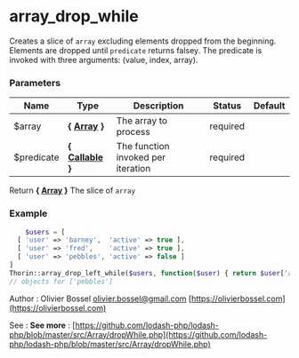 # array_drop_while

Creates a slice of `array` excluding elements dropped from the beginning.
Elements are dropped until `predicate` returns falsey. The predicate is
invoked with three arguments: (value, index, array).



### Parameters
Name  |  Type  |  Description  |  Status  |  Default
------------  |  ------------  |  ------------  |  ------------  |  ------------
$array  |  **{ [Array](http://php.net/manual/en/language.types.array.php) }**  |  The array to process  |  required  |
$predicate  |  **{ [Callable](http://php.net/manual/en/language.types.callable.php) }**  |  The function invoked per iteration  |  required  |

Return **{ [Array](http://php.net/manual/en/language.types.array.php) }** The slice of `array`

### Example
```php
	$users = [
  [ 'user' => 'barney',  'active' => true ],
  [ 'user' => 'fred',    'active' => true ],
  [ 'user' => 'pebbles', 'active' => false ]
]
Thorin::array_drop_left_while($users, function($user) { return $user['active']; })
// objects for ['pebbles']
```
Author : Olivier Bossel [olivier.bossel@gmail.com](mailto:olivier.bossel@gmail.com) [https://olivierbossel.com](https://olivierbossel.com)

See : **See more** : [https://github.com/lodash-php/lodash-php/blob/master/src/Array/dropWhile.php](https://github.com/lodash-php/lodash-php/blob/master/src/Array/dropWhile.php)